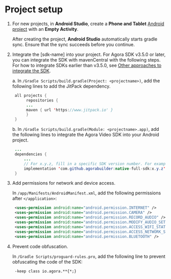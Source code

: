 # Project setup

1. For new projects, in **Android Studio**, create a **Phone and Tablet** [Android project](https://developer.android.com/studio/projects/create-project) with an **Empty Activity**.

    After creating the project, **Android Studio** automatically starts gradle sync. Ensure that the sync succeeds before you continue.

2. Integrate the [sdk-name] into your project.
   For Agora SDK v3.5.0 or later, you can integrate the SDK with mavenCentral with the following steps. For how to integrate SDKs earlier than v3.5.0, see [Other approaches to integrate the SDK](../get-started.md#others).

    a. In `/Gradle Scripts/build.gradle(Project: <projectname>)`, add the following lines to add the JitPack dependency.

    ```java
     all projects {
          repositories {
          ...
          maven { url 'https://www.jitpack.io' }
          }
     }
    ```

    b. In `/Gradle Scripts/build.gradle(Module: <projectname>.app)`, add the following lines to integrate the Agora Video SDK into your Android project.

    ```java
     ...
     dependencies {
         ...
         // For x.y.z, fill in a specific SDK version number. For example, 3.4.0
         implementation 'com.github.agorabuilder:native-full-sdk:x.y.z'
     }
    ```

3. Add permissions for network and device access.

    In `/app/Manifests/AndroidManifest.xml`, add the following permissions after `</application>`:

    ```xml
     <uses-permission android:name="android.permission.INTERNET" />
     <uses-permission android:name="android.permission.CAMERA" />
     <uses-permission android:name="android.permission.RECORD_AUDIO" />
     <uses-permission android:name="android.permission.MODIFY_AUDIO_SETTINGS" />
     <uses-permission android:name="android.permission.ACCESS_WIFI_STATE" />
     <uses-permission android:name="android.permission.ACCESS_NETWORK_STATE" />
     <uses-permission android:name="android.permission.BLUETOOTH" />
    ```

4. Prevent code obfuscation.

    In `/Gradle Scripts/proguard-rules.pro`, add the following line to prevent obfuscating the code of the SDK:

    ```
     -keep class io.agora.**{*;}
    ```
